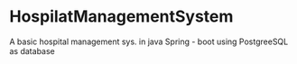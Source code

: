 # HospilatManagementSystem
A basic hospital management sys. in java Spring - boot using PostgreeSQL as database
